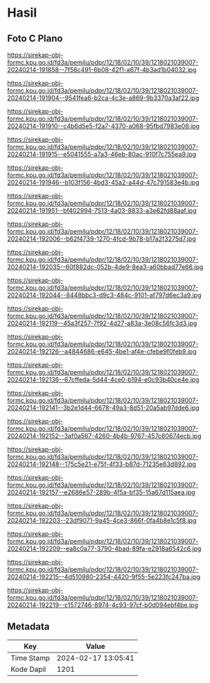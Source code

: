 # Hasil

## Foto C Plano

https://sirekap-obj-formc.kpu.go.id/fd3a/pemilu/pdpr/12/18/02/10/39/1218021039007-20240214-191858--7f56c491-6b08-42f1-a67f-4b3ad1b04032.jpg

https://sirekap-obj-formc.kpu.go.id/fd3a/pemilu/pdpr/12/18/02/10/39/1218021039007-20240214-191904--9541fea6-b2ca-4c3e-a869-9b3370a3af22.jpg

https://sirekap-obj-formc.kpu.go.id/fd3a/pemilu/pdpr/12/18/02/10/39/1218021039007-20240214-191910--c4b6d5e5-f2a7-4370-a068-95fbd7983e08.jpg

https://sirekap-obj-formc.kpu.go.id/fd3a/pemilu/pdpr/12/18/02/10/39/1218021039007-20240214-191915--e5041555-a7a3-46eb-80ac-910f7c755ea9.jpg

https://sirekap-obj-formc.kpu.go.id/fd3a/pemilu/pdpr/12/18/02/10/39/1218021039007-20240214-191946--b103f156-4bd3-45a2-a44d-47c791583e4b.jpg

https://sirekap-obj-formc.kpu.go.id/fd3a/pemilu/pdpr/12/18/02/10/39/1218021039007-20240214-191951--bf402994-7513-4a03-8833-a3e62fd88aaf.jpg

https://sirekap-obj-formc.kpu.go.id/fd3a/pemilu/pdpr/12/18/02/10/39/1218021039007-20240214-192006--b62f4739-1270-4fcd-9b78-b17a2f3275d7.jpg

https://sirekap-obj-formc.kpu.go.id/fd3a/pemilu/pdpr/12/18/02/10/39/1218021039007-20240214-192035--60f882dc-052b-4de9-8ea3-a60bbad77e66.jpg

https://sirekap-obj-formc.kpu.go.id/fd3a/pemilu/pdpr/12/18/02/10/39/1218021039007-20240214-192044--8448bbc3-d9c3-484c-9101-af797d6ec3a9.jpg

https://sirekap-obj-formc.kpu.go.id/fd3a/pemilu/pdpr/12/18/02/10/39/1218021039007-20240214-192119--45a3f257-7f92-4d27-a83a-3e08c56fc3d3.jpg

https://sirekap-obj-formc.kpu.go.id/fd3a/pemilu/pdpr/12/18/02/10/39/1218021039007-20240214-192126--a4844686-e645-4be1-af4e-cfebe9f0feb9.jpg

https://sirekap-obj-formc.kpu.go.id/fd3a/pemilu/pdpr/12/18/02/10/39/1218021039007-20240214-192136--67cffeda-5d44-4ce0-b194-e0c93b40ce4e.jpg

https://sirekap-obj-formc.kpu.go.id/fd3a/pemilu/pdpr/12/18/02/10/39/1218021039007-20240214-192141--3b2e1d44-6678-49a3-8d51-20a5ab97dde6.jpg

https://sirekap-obj-formc.kpu.go.id/fd3a/pemilu/pdpr/12/18/02/10/39/1218021039007-20240214-192152--3af0a567-4260-4b4b-9767-457c60674ecb.jpg

https://sirekap-obj-formc.kpu.go.id/fd3a/pemilu/pdpr/12/18/02/10/39/1218021039007-20240214-192148--175c5e21-e75f-4f33-b87d-71235e63d892.jpg

https://sirekap-obj-formc.kpu.go.id/fd3a/pemilu/pdpr/12/18/02/10/39/1218021039007-20240214-192157--e2686e57-289b-4f5a-bf35-15a67d115aea.jpg

https://sirekap-obj-formc.kpu.go.id/fd3a/pemilu/pdpr/12/18/02/10/39/1218021039007-20240214-192203--23df9071-9a45-4ce3-866f-0fa4b8e1c5f8.jpg

https://sirekap-obj-formc.kpu.go.id/fd3a/pemilu/pdpr/12/18/02/10/39/1218021039007-20240214-192209--ea8c0a77-3790-4bad-89fa-e2918a6542c6.jpg

https://sirekap-obj-formc.kpu.go.id/fd3a/pemilu/pdpr/12/18/02/10/39/1218021039007-20240214-192215--4d510980-2354-4420-9f55-5e223fc247ba.jpg

https://sirekap-obj-formc.kpu.go.id/fd3a/pemilu/pdpr/12/18/02/10/39/1218021039007-20240214-192219--c1572746-8974-4c93-97cf-b0d094ebf4be.jpg


## Metadata

| Key        | Value               |
| ---------- | ------------------- |
| Time Stamp | 2024-02-17 13:05:41 |
| Kode Dapil | 1201                |



